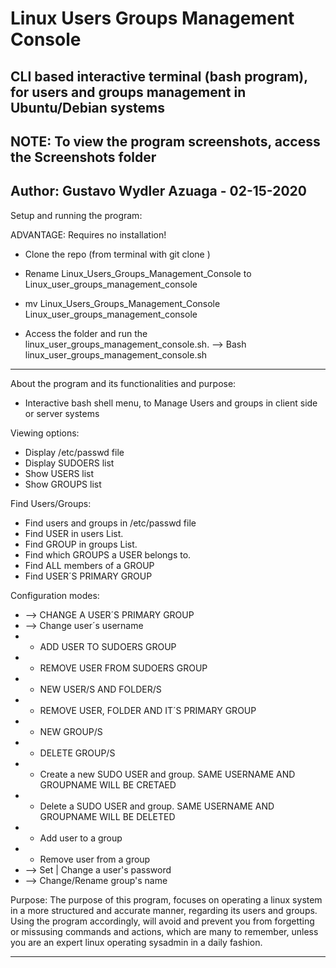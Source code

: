 # Linux Users Groups Management Console

CLI based interactive terminal (bash program), for users and groups management in Ubuntu/Debian systems
-----------------------------------------------------------------------------------------------------------------------

NOTE: To view the program screenshots, access the Screenshots folder
-----------------------------------------------------------------------------------------------------------------------

Author: Gustavo Wydler Azuaga - 02-15-2020
-----------------------------------------------------------------------------------------------------------------------

Setup and running the program:

ADVANTAGE: Requires no installation!

* Clone the repo (from terminal with git clone )

* Rename Linux_Users_Groups_Management_Console to Linux_user_groups_management_console 

 * mv Linux_Users_Groups_Management_Console Linux_user_groups_management_console

* Access the folder and run the linux_user_groups_management_console.sh. --> Bash linux_user_groups_management_console.sh

-----------------------------------------------------------------------------------------------------------------------

About the program and its functionalities and purpose:

* Interactive bash shell menu, to Manage Users and groups in client side or server systems

Viewing options: 

  * Display /etc/passwd file
  * Display SUDOERS list
  * Show USERS list
  * Show GROUPS list
  
Find Users/Groups:

 * Find users and groups in /etc/passwd file
 * Find USER in users List.
 * Find GROUP in groups List.
 * Find which GROUPS a USER belongs to.
 * Find ALL members of a GROUP
 * Find USER´S PRIMARY GROUP
 
Configuration modes: 

 * --> CHANGE A USER´S PRIMARY GROUP
 * --> Change user´s username
 * + ADD USER TO SUDOERS GROUP
 * - REMOVE USER FROM SUDOERS GROUP
 * + NEW USER/S AND FOLDER/S
 * - REMOVE USER, FOLDER AND IT´S PRIMARY GROUP
 * + NEW GROUP/S
 * - DELETE GROUP/S
 * + Create a new SUDO USER and group. SAME USERNAME AND GROUPNAME WILL BE CRETAED
 * - Delete a SUDO USER and group. SAME USERNAME AND GROUPNAME WILL BE DELETED
 * + Add user to a group
 * - Remove user from a group
 * --> Set | Change a user's password
 * --> Change/Rename group's name

Purpose: The purpose of this program, focuses on operating a linux system in a more structured and accurate manner, regarding its users and groups. Using the program accordingly, will avoid and prevent you from forgetting or missusing commands and actions, which are many to remember, unless you are an expert linux operating sysadmin in a daily fashion.

-----------------------------------------------------------------------------------------------------------------------
